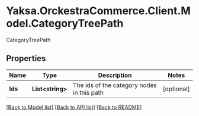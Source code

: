 # Yaksa.OrckestraCommerce.Client.Model.CategoryTreePath
CategoryTreePath

## Properties

Name | Type | Description | Notes
------------ | ------------- | ------------- | -------------
**Ids** | **List&lt;string&gt;** | The ids of the category nodes in this path | [optional] 

[[Back to Model list]](../README.md#documentation-for-models) [[Back to API list]](../README.md#documentation-for-api-endpoints) [[Back to README]](../README.md)

